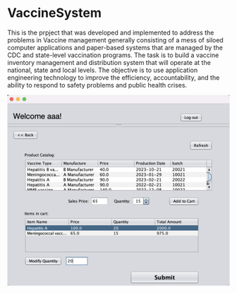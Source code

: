# VaccineSystem
This is the prpject that was developed and implemented to address the problems in Vaccine management generally consisting of a mess of siloed computer applications and paper-based systems that are managed by the CDC
and state-level vaccination programs. The task is to build a vaccine inventory management and distribution system that will operate at the national, state and local levels. The objective is to use application engineering technology to improve the efficiency, accountability, and the ability to respond to safety problems and public health crises.

![User Interface](https://github.com/winniethebear424/VaccineSystem/blob/main/UI.png?raw=true)
